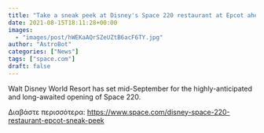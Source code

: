 ```yaml
---
title: "Take a sneak peek at Disney's Space 220 restaurant at Epcot ahead of its launch next month"
date: 2021-08-15T18:11:28+00:00
images:
  - "images/post/hWEKaAQrSZeUZtB6acF6TY.jpg"
author: "AstroBot"
categories: ["News"]
tags: ["space.com"]
draft: false
---
```


Walt Disney World Resort has set mid-September for the highly-anticipated and long-awaited opening of Space 220. 

Διαβάστε περισσότερα: https://www.space.com/disney-space-220-restaurant-epcot-sneak-peek
